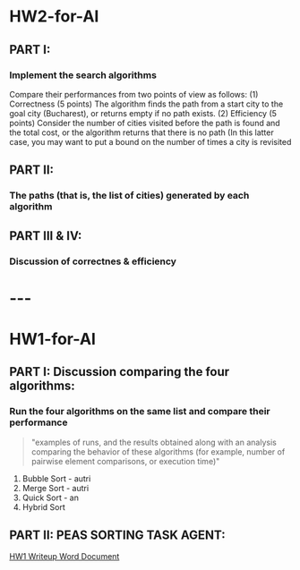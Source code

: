 # HW2-for-AI

## PART I:
### Implement the search algorithms
Compare their performances from two points of view as follows:
(1) Correctness (5 points)
The algorithm finds the path from a start city to the goal city (Bucharest), or returns empty if no
path exists.
(2) Efficiency (5 points)
Consider the number of cities visited before the path is found and the total cost, or the algorithm
returns that there is no path (In this latter case, you may want to put a bound on the number of
times a city is revisited

## PART II:
### The paths (that is, the list of cities) generated by each algorithm

## PART III & IV:
### Discussion of correctnes & efficiency

# ---
# HW1-for-AI

## PART I: Discussion comparing the four algorithms:
### Run the four algorithms on the same list and compare their performance
> "examples of runs, and the results obtained along with an analysis comparing the behavior of these algorithms (for example, number of pairwise element comparisons, or execution time)"
  
1. Bubble Sort - autri 
2. Merge Sort - autri
3. Quick Sort - an
4. Hybrid Sort

## PART II: PEAS SORTING TASK AGENT:
[HW1 Writeup Word Document](https://mailuc-my.sharepoint.com/:w:/r/personal/banerja2_mail_uc_edu/Documents/HW1-writeup.docx?d=w2e96dfe0c246447d9d228aa8e531c27b&csf=1&web=1&e=OmMk8Y)
